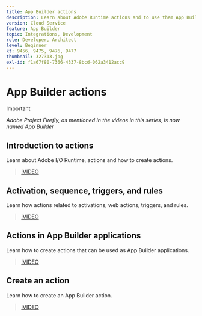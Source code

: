 ```yaml
---
title: App Builder actions
description: Learn about Adobe Runtime actions and to use them App Builder applications.
version: Cloud Service
feature: App Builder
topic: Integrations, Development
role: Developer, Architect
level: Beginner
kt: 9456, 9475, 9476, 9477
thumbnail: 327313.jpg
exl-id: f1a67f80-7366-4337-8bcd-062a3412acc9
---
```

# App Builder actions

>[!IMPORTANT]
>
> _Adobe Project Firefly, as mentioned in the videos in this series, is now named App Builder_

## Introduction to actions

Learn about Adobe I/O Runtime, actions and how to create actions.

>[!VIDEO](https://video.tv.adobe.com/v/339192/?quality=12&learn=on)

## Activation, sequence, triggers, and rules

Learn how actions related to activations, web actions, triggers, and rules.

>[!VIDEO](https://video.tv.adobe.com/v/339193/?quality=12&learn=on)

## Actions in App Builder applications

Learn how to create actions that can be used as App Builder applications.

>[!VIDEO](https://video.tv.adobe.com/v/339194/?quality=12&learn=on)

## Create an action

Learn how to create an App Builder action.

>[!VIDEO](https://video.tv.adobe.com/v/339195/?quality=12&learn=on)
